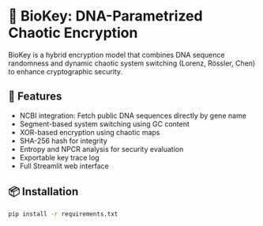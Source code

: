 # 🔐 BioKey: DNA-Parametrized Chaotic Encryption

BioKey is a hybrid encryption model that combines DNA sequence randomness and dynamic chaotic system switching (Lorenz, Rössler, Chen) to enhance cryptographic security.

## 🚀 Features
- NCBI integration: Fetch public DNA sequences directly by gene name
- Segment-based system switching using GC content
- XOR-based encryption using chaotic maps
- SHA-256 hash for integrity
- Entropy and NPCR analysis for security evaluation
- Exportable key trace log
- Full Streamlit web interface

## 📦 Installation

```bash
pip install -r requirements.txt
